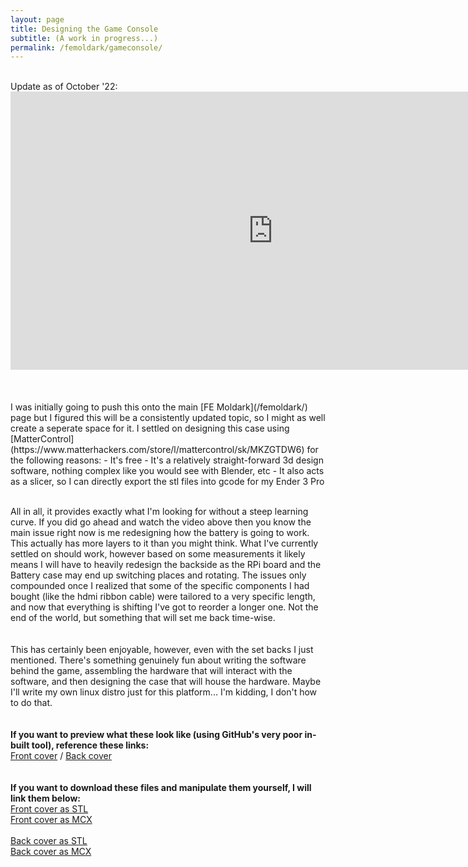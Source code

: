 ```yaml
---
layout: page
title: Designing the Game Console
subtitle: (A work in progress...)
permalink: /femoldark/gameconsole/
---
```

<br>
Update as of October '22:
<center>
<iframe width="840" height="445" src="https://player.vimeo.com/video/756628586?h=9c7c184f0b&amp;badge=0&amp;autopause=0&amp;autoplay=1;player_id=0&amp;app_id=58479" frameborder="0" allow="accelerometer; autoplay; clipboard-write; encrypted-media; gyroscope; picture-in-picture" allowfullscreen></iframe>
</center>
<br><br><br>
I was initially going to push this onto the main [FE Moldark](/femoldark/) page but I figured this will be a consistently updated topic, so I might as well create a seperate space for it. I settled on designing this case using [MatterControl](https://www.matterhackers.com/store/l/mattercontrol/sk/MKZGTDW6) for the following reasons:
- It's free
- It's a relatively straight-forward 3d design software, nothing complex like you would see with Blender, etc
- It also acts as a slicer, so I can directly export the stl files into gcode for my Ender 3 Pro
<br><br>

All in all, it provides exactly what I'm looking for without a steep learning curve. If you did go ahead and watch the video above then you know the main issue right now is me redesigning how the battery is going to work. This actually has more layers to it than you might think. What I've currently settled on should work, however based on some measurements it likely means I will have to heavily redesign the backside as the RPi board and the Battery case may end up switching places and rotating. The issues only compounded once I realized that some of the specific components I had bought (like the hdmi ribbon cable) were tailored to a very specific length, and now that everything is shifting I've got to reorder a longer one. Not the end of the world, but something that will set me back time-wise.
<br><br><br>
This has certainly been enjoyable, however, even with the set backs I just mentioned. There's something genuinely fun about writing the software behind the game, assembling the hardware that will interact with the software, and then designing the case that will house the hardware. Maybe I'll write my own linux distro just for this platform... I'm kidding, I don't how to do that.
<br><br><br>
**If you want to preview what these look like (using GitHub's very poor in-built tool), reference these links:**<br>
[Front cover](https://github.com/fe-moldark/wesleykent-website/blob/gh-pages/assets/3d_files/front-cover.stl) / [Back cover](https://github.com/fe-moldark/wesleykent-website/blob/gh-pages/assets/3d_files/back-cover-center.stl)
<br><br><br>
**If you want to download these files and manipulate them yourself, I will link them below:**<br>
[Front cover as STL](https://github.com/fe-moldark/wesleykent-website/raw/gh-pages/assets/3d_files/front-cover.stl)<br>
[Front cover as MCX](https://github.com/fe-moldark/wesleykent-website/raw/gh-pages/assets/3d_files/front-cover.mcx)<br><br>
[Back cover as STL](https://github.com/fe-moldark/wesleykent-website/raw/gh-pages/assets/3d_files/back-cover-center.stl)<br>
[Back cover as MCX](https://github.com/fe-moldark/wesleykent-website/raw/gh-pages/assets/3d_files/back-cover-center.mcx)<br>
